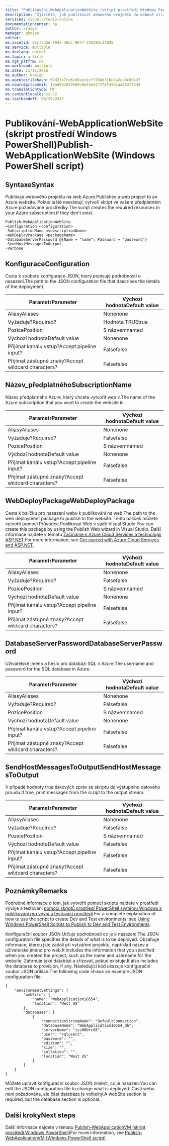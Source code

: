 ```yaml
---
title: "Publikování-WebApplicationWebSite (skript prostředí Windows PowerShell) | Microsoft Docs"
description: "Zjistěte, jak publikovat webového projektu do webové stránky Azure. Tento skript vytvoří požadované prostředky ve vašem předplatném Azure, pokud ještě neexistují."
services: visual-studio-online
documentationcenter: na
author: kraigb
manager: ghogen
editor: 
ms.assetid: 63cfaa2d-f04d-40dc-8677-345385c278d5
ms.service: multiple
ms.devlang: dotnet
ms.topic: article
ms.tgt_pltfrm: na
ms.workload: multiple
ms.date: 11/11/2016
ms.author: kraigb
ms.openlocfilehash: 07d21b7ce6cd8aee1cff704d316e7a2ca8c00437
ms.sourcegitcommit: 18ad9bc049589c8e44ed277f8f43dcaa483f3339
ms.translationtype: MT
ms.contentlocale: cs-CZ
ms.lasthandoff: 08/29/2017
---
```

# <a name="publish-webapplicationwebsite-windows-powershell-script"></a><span data-ttu-id="480d1-104">Publikování-WebApplicationWebSite (skript prostředí Windows PowerShell)</span><span class="sxs-lookup"><span data-stu-id="480d1-104">Publish-WebApplicationWebSite (Windows PowerShell script)</span></span>
## <a name="syntax"></a><span data-ttu-id="480d1-105">Syntaxe</span><span class="sxs-lookup"><span data-stu-id="480d1-105">Syntax</span></span>
<span data-ttu-id="480d1-106">Publikuje webového projektu na web Azure.</span><span class="sxs-lookup"><span data-stu-id="480d1-106">Publishes a web project to an Azure website.</span></span> <span data-ttu-id="480d1-107">Pokud ještě neexistují, vytvoří skript ve vašem předplatném Azure požadované prostředky.</span><span class="sxs-lookup"><span data-stu-id="480d1-107">The script creates the required resources in your Azure subscription if they don't exist.</span></span>

    Publish-WebApplicationWebSite
    –Configuration <configuration>
    -SubscriptionName <subscriptionName>
    -WebDeployPackage <packageName>
    -DatabaseServerPassword @{Name = "name"; Password = "password"}
    -SendHostMessagesToOutput
    -Verbose


## <a name="configuration"></a><span data-ttu-id="480d1-108">Konfigurace</span><span class="sxs-lookup"><span data-stu-id="480d1-108">Configuration</span></span>
<span data-ttu-id="480d1-109">Cesta k souboru konfigurace JSON, který popisuje podrobnosti o nasazení.</span><span class="sxs-lookup"><span data-stu-id="480d1-109">The path to the JSON configuration file that describes the details of the deployment.</span></span>

| <span data-ttu-id="480d1-110">Parametr</span><span class="sxs-lookup"><span data-stu-id="480d1-110">Parameter</span></span> | <span data-ttu-id="480d1-111">Výchozí hodnota</span><span class="sxs-lookup"><span data-stu-id="480d1-111">Default value</span></span> |
| --- | --- |
| <span data-ttu-id="480d1-112">Aliasy</span><span class="sxs-lookup"><span data-stu-id="480d1-112">Aliases</span></span> |<span data-ttu-id="480d1-113">None</span><span class="sxs-lookup"><span data-stu-id="480d1-113">none</span></span> |
| <span data-ttu-id="480d1-114">Vyžaduje?</span><span class="sxs-lookup"><span data-stu-id="480d1-114">Required?</span></span> |<span data-ttu-id="480d1-115">Hodnota TRUE</span><span class="sxs-lookup"><span data-stu-id="480d1-115">true</span></span> |
| <span data-ttu-id="480d1-116">Pozice</span><span class="sxs-lookup"><span data-stu-id="480d1-116">Position</span></span> |<span data-ttu-id="480d1-117">S názvem</span><span class="sxs-lookup"><span data-stu-id="480d1-117">named</span></span> |
| <span data-ttu-id="480d1-118">Výchozí hodnota</span><span class="sxs-lookup"><span data-stu-id="480d1-118">Default value</span></span> |<span data-ttu-id="480d1-119">None</span><span class="sxs-lookup"><span data-stu-id="480d1-119">none</span></span> |
| <span data-ttu-id="480d1-120">Přijímat kanálu vstup?</span><span class="sxs-lookup"><span data-stu-id="480d1-120">Accept pipeline input?</span></span> |<span data-ttu-id="480d1-121">False</span><span class="sxs-lookup"><span data-stu-id="480d1-121">false</span></span> |
| <span data-ttu-id="480d1-122">Přijímat zástupné znaky?</span><span class="sxs-lookup"><span data-stu-id="480d1-122">Accept wildcard characters?</span></span> |<span data-ttu-id="480d1-123">False</span><span class="sxs-lookup"><span data-stu-id="480d1-123">false</span></span> |

## <a name="subscriptionname"></a><span data-ttu-id="480d1-124">Název_předplatného</span><span class="sxs-lookup"><span data-stu-id="480d1-124">SubscriptionName</span></span>
<span data-ttu-id="480d1-125">Název předplatného Azure, který chcete vytvořit web v.</span><span class="sxs-lookup"><span data-stu-id="480d1-125">The name of the Azure subscription that you want to create the website in.</span></span>

| <span data-ttu-id="480d1-126">Parametr</span><span class="sxs-lookup"><span data-stu-id="480d1-126">Parameter</span></span> | <span data-ttu-id="480d1-127">Výchozí hodnota</span><span class="sxs-lookup"><span data-stu-id="480d1-127">Default value</span></span> |
| --- | --- |
| <span data-ttu-id="480d1-128">Aliasy</span><span class="sxs-lookup"><span data-stu-id="480d1-128">Aliases</span></span> |<span data-ttu-id="480d1-129">None</span><span class="sxs-lookup"><span data-stu-id="480d1-129">none</span></span> |
| <span data-ttu-id="480d1-130">Vyžaduje?</span><span class="sxs-lookup"><span data-stu-id="480d1-130">Required?</span></span> |<span data-ttu-id="480d1-131">False</span><span class="sxs-lookup"><span data-stu-id="480d1-131">false</span></span> |
| <span data-ttu-id="480d1-132">Pozice</span><span class="sxs-lookup"><span data-stu-id="480d1-132">Position</span></span> |<span data-ttu-id="480d1-133">S názvem</span><span class="sxs-lookup"><span data-stu-id="480d1-133">named</span></span> |
| <span data-ttu-id="480d1-134">Výchozí hodnota</span><span class="sxs-lookup"><span data-stu-id="480d1-134">Default value</span></span> |<span data-ttu-id="480d1-135">None</span><span class="sxs-lookup"><span data-stu-id="480d1-135">none</span></span> |
| <span data-ttu-id="480d1-136">Přijímat kanálu vstup?</span><span class="sxs-lookup"><span data-stu-id="480d1-136">Accept pipeline input?</span></span> |<span data-ttu-id="480d1-137">False</span><span class="sxs-lookup"><span data-stu-id="480d1-137">false</span></span> |
| <span data-ttu-id="480d1-138">Přijímat zástupné znaky?</span><span class="sxs-lookup"><span data-stu-id="480d1-138">Accept wildcard characters?</span></span> |<span data-ttu-id="480d1-139">False</span><span class="sxs-lookup"><span data-stu-id="480d1-139">false</span></span> |

## <a name="webdeploypackage"></a><span data-ttu-id="480d1-140">WebDeployPackage</span><span class="sxs-lookup"><span data-stu-id="480d1-140">WebDeployPackage</span></span>
<span data-ttu-id="480d1-141">Cesta k balíčku pro nasazení webu k publikování na web.</span><span class="sxs-lookup"><span data-stu-id="480d1-141">The path to the web deployment package to publish to the website.</span></span> <span data-ttu-id="480d1-142">Tento balíček můžete vytvořit pomocí Průvodce Publikovat Web v sadě Visual Studio.</span><span class="sxs-lookup"><span data-stu-id="480d1-142">You can create this package by using the Publish Web wizard in Visual Studio.</span></span> <span data-ttu-id="480d1-143">Další informace najdete v tématu [Začínáme s Azure Cloud Services a technologií ASP.NET](http://go.microsoft.com/fwlink/p/?LinkID=623089).</span><span class="sxs-lookup"><span data-stu-id="480d1-143">For more information, see [Get started with Azure Cloud Services and ASP.NET](http://go.microsoft.com/fwlink/p/?LinkID=623089).</span></span>

| <span data-ttu-id="480d1-144">Parametr</span><span class="sxs-lookup"><span data-stu-id="480d1-144">Parameter</span></span> | <span data-ttu-id="480d1-145">Výchozí hodnota</span><span class="sxs-lookup"><span data-stu-id="480d1-145">Default value</span></span> |
| --- | --- |
| <span data-ttu-id="480d1-146">Aliasy</span><span class="sxs-lookup"><span data-stu-id="480d1-146">Aliases</span></span> |<span data-ttu-id="480d1-147">None</span><span class="sxs-lookup"><span data-stu-id="480d1-147">none</span></span> |
| <span data-ttu-id="480d1-148">Vyžaduje?</span><span class="sxs-lookup"><span data-stu-id="480d1-148">Required?</span></span> |<span data-ttu-id="480d1-149">False</span><span class="sxs-lookup"><span data-stu-id="480d1-149">false</span></span> |
| <span data-ttu-id="480d1-150">Pozice</span><span class="sxs-lookup"><span data-stu-id="480d1-150">Position</span></span> |<span data-ttu-id="480d1-151">S názvem</span><span class="sxs-lookup"><span data-stu-id="480d1-151">named</span></span> |
| <span data-ttu-id="480d1-152">Výchozí hodnota</span><span class="sxs-lookup"><span data-stu-id="480d1-152">Default value</span></span> |<span data-ttu-id="480d1-153">None</span><span class="sxs-lookup"><span data-stu-id="480d1-153">none</span></span> |
| <span data-ttu-id="480d1-154">Přijímat kanálu vstup?</span><span class="sxs-lookup"><span data-stu-id="480d1-154">Accept pipeline input?</span></span> |<span data-ttu-id="480d1-155">False</span><span class="sxs-lookup"><span data-stu-id="480d1-155">false</span></span> |
| <span data-ttu-id="480d1-156">Přijímat zástupné znaky?</span><span class="sxs-lookup"><span data-stu-id="480d1-156">Accept wildcard characters?</span></span> |<span data-ttu-id="480d1-157">False</span><span class="sxs-lookup"><span data-stu-id="480d1-157">false</span></span> |

## <a name="databaseserverpassword"></a><span data-ttu-id="480d1-158">DatabaseServerPassword</span><span class="sxs-lookup"><span data-stu-id="480d1-158">DatabaseServerPassword</span></span>
<span data-ttu-id="480d1-159">Uživatelské jméno a heslo pro databázi SQL v Azure.</span><span class="sxs-lookup"><span data-stu-id="480d1-159">The username and password for the SQL database in Azure.</span></span>

| <span data-ttu-id="480d1-160">Parametr</span><span class="sxs-lookup"><span data-stu-id="480d1-160">Parameter</span></span> | <span data-ttu-id="480d1-161">Výchozí hodnota</span><span class="sxs-lookup"><span data-stu-id="480d1-161">Default value</span></span> |
| --- | --- |
| <span data-ttu-id="480d1-162">Aliasy</span><span class="sxs-lookup"><span data-stu-id="480d1-162">Aliases</span></span> |<span data-ttu-id="480d1-163">None</span><span class="sxs-lookup"><span data-stu-id="480d1-163">none</span></span> |
| <span data-ttu-id="480d1-164">Vyžaduje?</span><span class="sxs-lookup"><span data-stu-id="480d1-164">Required?</span></span> |<span data-ttu-id="480d1-165">False</span><span class="sxs-lookup"><span data-stu-id="480d1-165">false</span></span> |
| <span data-ttu-id="480d1-166">Pozice</span><span class="sxs-lookup"><span data-stu-id="480d1-166">Position</span></span> |<span data-ttu-id="480d1-167">S názvem</span><span class="sxs-lookup"><span data-stu-id="480d1-167">named</span></span> |
| <span data-ttu-id="480d1-168">Výchozí hodnota</span><span class="sxs-lookup"><span data-stu-id="480d1-168">Default value</span></span> |<span data-ttu-id="480d1-169">None</span><span class="sxs-lookup"><span data-stu-id="480d1-169">none</span></span> |
| <span data-ttu-id="480d1-170">Přijímat kanálu vstup?</span><span class="sxs-lookup"><span data-stu-id="480d1-170">Accept pipeline input?</span></span> |<span data-ttu-id="480d1-171">False</span><span class="sxs-lookup"><span data-stu-id="480d1-171">false</span></span> |
| <span data-ttu-id="480d1-172">Přijímat zástupné znaky?</span><span class="sxs-lookup"><span data-stu-id="480d1-172">Accept wildcard characters?</span></span> |<span data-ttu-id="480d1-173">False</span><span class="sxs-lookup"><span data-stu-id="480d1-173">false</span></span> |

## <a name="sendhostmessagestooutput"></a><span data-ttu-id="480d1-174">SendHostMessagesToOutput</span><span class="sxs-lookup"><span data-stu-id="480d1-174">SendHostMessagesToOutput</span></span>
<span data-ttu-id="480d1-175">V případě hodnoty true tiskových zpráv ze skriptu do výstupního datového proudu.</span><span class="sxs-lookup"><span data-stu-id="480d1-175">If true, print messages from the script to the output stream.</span></span>

| <span data-ttu-id="480d1-176">Parametr</span><span class="sxs-lookup"><span data-stu-id="480d1-176">Parameter</span></span> | <span data-ttu-id="480d1-177">Výchozí hodnota</span><span class="sxs-lookup"><span data-stu-id="480d1-177">Default value</span></span> |
| --- | --- |
| <span data-ttu-id="480d1-178">Aliasy</span><span class="sxs-lookup"><span data-stu-id="480d1-178">Aliases</span></span> |<span data-ttu-id="480d1-179">None</span><span class="sxs-lookup"><span data-stu-id="480d1-179">none</span></span> |
| <span data-ttu-id="480d1-180">Vyžaduje?</span><span class="sxs-lookup"><span data-stu-id="480d1-180">Required?</span></span> |<span data-ttu-id="480d1-181">False</span><span class="sxs-lookup"><span data-stu-id="480d1-181">false</span></span> |
| <span data-ttu-id="480d1-182">Pozice</span><span class="sxs-lookup"><span data-stu-id="480d1-182">Position</span></span> |<span data-ttu-id="480d1-183">S názvem</span><span class="sxs-lookup"><span data-stu-id="480d1-183">named</span></span> |
| <span data-ttu-id="480d1-184">Výchozí hodnota</span><span class="sxs-lookup"><span data-stu-id="480d1-184">Default value</span></span> |<span data-ttu-id="480d1-185">False</span><span class="sxs-lookup"><span data-stu-id="480d1-185">false</span></span> |
| <span data-ttu-id="480d1-186">Přijímat kanálu vstup?</span><span class="sxs-lookup"><span data-stu-id="480d1-186">Accept pipeline input?</span></span> |<span data-ttu-id="480d1-187">False</span><span class="sxs-lookup"><span data-stu-id="480d1-187">false</span></span> |
| <span data-ttu-id="480d1-188">Přijímat zástupné znaky?</span><span class="sxs-lookup"><span data-stu-id="480d1-188">Accept wildcard characters?</span></span> |<span data-ttu-id="480d1-189">False</span><span class="sxs-lookup"><span data-stu-id="480d1-189">false</span></span> |

## <a name="remarks"></a><span data-ttu-id="480d1-190">Poznámky</span><span class="sxs-lookup"><span data-stu-id="480d1-190">Remarks</span></span>
<span data-ttu-id="480d1-191">Podrobné informace o tom, jak vytvořit pomocí skriptu najdete v prostředí vývoje a testování [pomocí skriptů prostředí PowerShell systému Windows k publikování pro vývoj a testovací prostředí](vs-azure-tools-publishing-using-powershell-scripts.md).</span><span class="sxs-lookup"><span data-stu-id="480d1-191">For a complete explanation of how to use the script to create Dev and Test environments, see [Using Windows PowerShell Scripts to Publish to Dev and Test Environments](vs-azure-tools-publishing-using-powershell-scripts.md).</span></span>

<span data-ttu-id="480d1-192">Konfigurační soubor JSON Určuje podrobnosti co je k nasazení.</span><span class="sxs-lookup"><span data-stu-id="480d1-192">The JSON configuration file specifies the details of what is to be deployed.</span></span> <span data-ttu-id="480d1-193">Obsahuje informace, kterou jste zadali při vytváření projektu, například název a uživatelské jméno pro web.</span><span class="sxs-lookup"><span data-stu-id="480d1-193">It includes the information that you specified when you created the project, such as the name and username for the website.</span></span> <span data-ttu-id="480d1-194">Zahrnuje také databázi a zřizovat, pokud existuje.</span><span class="sxs-lookup"><span data-stu-id="480d1-194">It also includes the database to provision, if any.</span></span> <span data-ttu-id="480d1-195">Následující kód ukazuje konfigurační soubor JSON příklad:</span><span class="sxs-lookup"><span data-stu-id="480d1-195">The following code shows an example JSON configuration file:</span></span>

    {
        "environmentSettings": {
            "webSite": {
                "name": "WebApplication10554",
                "location": "West US"
            },
            "databases": [
                {
                    "connectionStringName": "DefaultConnection",
                    "databaseName": "WebApplication10554_db",
                    "serverName": "iss00brc88",
                    "user": "sqluser2",
                    "password": "",
                    "edition": "",
                    "size": "",
                    "collation": "",
                    "location": "West US"
                }
            ]
        }
    }

<span data-ttu-id="480d1-196">Můžete upravit konfigurační soubor JSON změnit, co je nasazen.</span><span class="sxs-lookup"><span data-stu-id="480d1-196">You can edit the JSON configuration file to change what is deployed.</span></span> <span data-ttu-id="480d1-197">Části webu není požadována, ale část databáze je volitelný.</span><span class="sxs-lookup"><span data-stu-id="480d1-197">A webSite section is required, but the database section is optional.</span></span>

## <a name="next-steps"></a><span data-ttu-id="480d1-198">Další kroky</span><span class="sxs-lookup"><span data-stu-id="480d1-198">Next steps</span></span>
<span data-ttu-id="480d1-199">Další informace najdete v tématu [Publish-WebApplicationVM (skript prostředí Windows PowerShell)](vs-azure-tools-publish-webapplicationvm.md)</span><span class="sxs-lookup"><span data-stu-id="480d1-199">For more information, see [Publish-WebApplicationVM (Windows PowerShell script)](vs-azure-tools-publish-webapplicationvm.md)</span></span>

